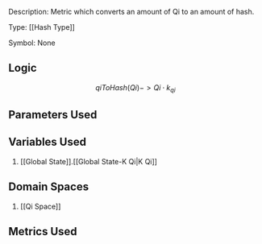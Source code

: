 Description: Metric which converts an amount of Qi to an amount of hash.

Type: [[Hash Type]]

Symbol: None

## Logic
$$qiToHash(Qi) ->  Qi \cdot k_{qi}$$

## Parameters Used

## Variables Used
1. [[Global State]].[[Global State-K Qi|K Qi]]

## Domain Spaces
1. [[Qi Space]]
## Metrics Used
